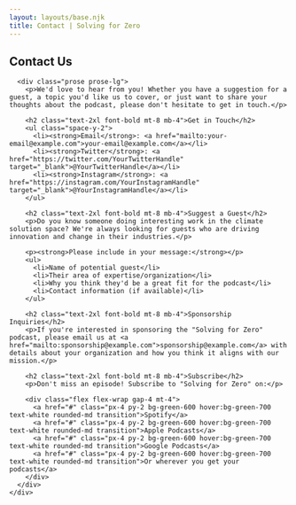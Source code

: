 ```yaml
---
layout: layouts/base.njk
title: Contact | Solving for Zero
---
```


<section class="py-12 bg-white">
  <div class="container mx-auto px-4">
    <div class="max-w-4xl mx-auto">
      <h1 class="text-3xl md:text-4xl font-bold mb-8">Contact Us</h1>
      
      <div class="prose prose-lg">
        <p>We'd love to hear from you! Whether you have a suggestion for a guest, a topic you'd like us to cover, or just want to share your thoughts about the podcast, please don't hesitate to get in touch.</p>
        
        <h2 class="text-2xl font-bold mt-8 mb-4">Get in Touch</h2>
        <ul class="space-y-2">
          <li><strong>Email</strong>: <a href="mailto:your-email@example.com">your-email@example.com</a></li>
          <li><strong>Twitter</strong>: <a href="https://twitter.com/YourTwitterHandle" target="_blank">@YourTwitterHandle</a></li>
          <li><strong>Instagram</strong>: <a href="https://instagram.com/YourInstagramHandle" target="_blank">@YourInstagramHandle</a></li>
        </ul>
        
        <h2 class="text-2xl font-bold mt-8 mb-4">Suggest a Guest</h2>
        <p>Do you know someone doing interesting work in the climate solution space? We're always looking for guests who are driving innovation and change in their industries.</p>
        
        <p><strong>Please include in your message:</strong></p>
        <ul>
          <li>Name of potential guest</li>
          <li>Their area of expertise/organization</li>
          <li>Why you think they'd be a great fit for the podcast</li>
          <li>Contact information (if available)</li>
        </ul>
        
        <h2 class="text-2xl font-bold mt-8 mb-4">Sponsorship Inquiries</h2>
        <p>If you're interested in sponsoring the "Solving for Zero" podcast, please email us at <a href="mailto:sponsorship@example.com">sponsorship@example.com</a> with details about your organization and how you think it aligns with our mission.</p>
        
        <h2 class="text-2xl font-bold mt-8 mb-4">Subscribe</h2>
        <p>Don't miss an episode! Subscribe to "Solving for Zero" on:</p>
        
        <div class="flex flex-wrap gap-4 mt-4">
          <a href="#" class="px-4 py-2 bg-green-600 hover:bg-green-700 text-white rounded-md transition">Spotify</a>
          <a href="#" class="px-4 py-2 bg-green-600 hover:bg-green-700 text-white rounded-md transition">Apple Podcasts</a>
          <a href="#" class="px-4 py-2 bg-green-600 hover:bg-green-700 text-white rounded-md transition">Google Podcasts</a>
          <a href="#" class="px-4 py-2 bg-green-600 hover:bg-green-700 text-white rounded-md transition">Or wherever you get your podcasts</a>
        </div>
      </div>
    </div>
  </div>
</section>